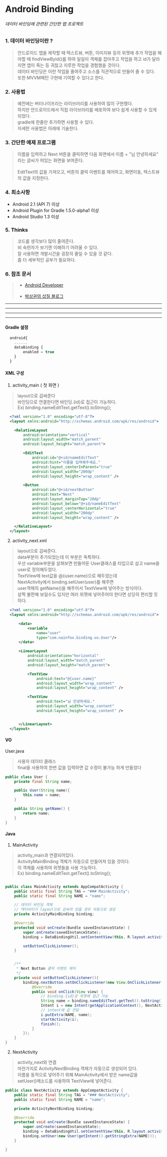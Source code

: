 # Android Binding
######  데이터 바인딩에 관련된 간단한 앱 프로젝트<br>

### 1. 데이터 바인딩이란 ?
> 안드로이드 앱을 제작할 때 텍스트뷰, 버튼, 이미지뷰 등의 위젯에 추가 작업을 해야할 때 findViewById()를 하여 일일이 객체를 잡아주고 작업을 하고 id가 달라지면 앱이 죽는 등 귀찮고 지루한 작업을 경험했을 것이다.<br>
데이터 바인딩은 이런 작업을 줄여주고 소스를 직관적으로 만들어 줄 수 있다.<br>
또한 MVVM패턴 구현에 기여할 수 있다고 한다.

### 2. 사용법
> 예전에는 버터나이프라는 라이브러리를 사용하여 많이 구현했다.<br>
하지만 안드로이드에서 직접 라이브러리를 배포하여 보다 쉽게 사용할 수 있게 되었다.<br>
gradle에 한줄만 추가하면 사용할 수 있다.<br>
자세한 사용법은 아래에 기술한다.

### 3. 간단한 예제 프로그램
> 이름을 입력하고 Next 버튼을 클릭하면
다음 화면에서 이름 + "님 안녕하세요" 라는 글씨가 떠있는 화면을 보여준다.<br><br>
> EditText의 값을 가져오고, 버튼의 클릭 이벤트를 제어하고, 화면이동, 텍스트뷰의 값을 지정한다.

### 4. 최소사항
+ Android 2.1 (API 7) 이상
+ Android Plugin for Gradle 1.5.0-alpha1 이상
+ Android Studio 1.3 이상

### 5. Thinks
> 코드를 생각보다 많이 줄여준다. <br>
> 비 숙련자가 보기엔 이해하기 어려울 수 있다. <br>
> 잘 사용하면 개발시간을 굉장히 줄일 수 있을 것 같다. <br>
> 좀 더 세부적인 공부가 필요하다. <br>

### 6. 참조 문서

> + [Android Developer](https://developer.android.com/topic/libraries/data-binding/index.html?hl=ko)<br><br>
> + [박상권의 삽질 블로그](http://gun0912.tistory.com/71)<br>

----------------
----------------
----------------
----------------

#### Gradle 설정
``` javascript
  android{
    ......
    dataBinding {
        enabled = true
    }
  }
```

#### XML 구성
1. activity_main ( 첫 화면 )
> layout으로 감싸준다<br>
> 바인딩으로 연결한다면 바인딩.{id}로 접근이 가능하다.<br>
> Ex) binding.nameEditText.getText().toString();

``` xml
  <?xml version="1.0" encoding="utf-8"?>
  <layout xmlns:android="http://schemas.android.com/apk/res/android">

    <RelativeLayout
        android:orientation="vertical"
        android:layout_width="match_parent"
        android:layout_height="match_parent">

        <EditText
            android:id="@+id/nameEditText"
            android:hint="이름을 입력해주세요."
            android:layout_centerInParent="true"
            android:layout_width="200dp"
            android:layout_height="wrap_content" />

        <Button
            android:id="@+id/nextButton"
            android:text="Next"
            android:layout_marginTop="20dp"
            android:layout_below="@+id/nameEditText"
            android:layout_centerHorizontal="true"
            android:layout_width="200dp"
            android:layout_height="wrap_content" />

    </RelativeLayout>
  </layout>
```

2. activity_next.xml
> layout으로 감싸준다.<br>
> data부분이 추가되었는데 이 부분은 독특하다.<br>
> 우선 variable부분을 살펴보면 만들어둔 User클래스를 타입으로 삼고 name을 user로 정의해두었다.<br>
> TextView에 text값을 @{user.name}으로 해두었는데<br>
> NextActivity에서 binding.setUser(user)를 해주면<br>
> user객체의 getName()을 해주어서 TextView에 넣어주는 방식이다.<br>
> 살짝 불편해 보일수도 있지만 여러 위젯에 넣어주어야 한다면 상당히 편리할 듯 하다. <br>

``` xml
  <?xml version="1.0" encoding="utf-8"?>
  <layout xmlns:android="http://schemas.android.com/apk/res/android">

      <data>
          <variable
              name="user"
              type="com.nainfox.binding.vo.User"/>
      </data>

      <LinearLayout
          android:orientation="horizontal"
          android:layout_width="match_parent"
          android:layout_height="match_parent">

          <TextView
              android:text="@{user.name}"
              android:layout_width="wrap_content"
              android:layout_height="wrap_content" />

          <TextView
              android:text="님 안녕하세요."
              android:layout_width="wrap_content"
              android:layout_height="wrap_content" />


      </LinearLayout>
  </layout>
```

#### VO
User.java
> 사용자 데이터 클래스<br>
> final을 사용하여 한번 값을 입력하면 값 수정이 불가능 하게 만들었다 <br>

``` java
public class User {
    private final String name;

    public User(String name){
        this.name = name;
    }

    public String getName() {
        return name;
    }
}
```

#### Java
1. MainActivity
> activity_main과 연결되어있다. <br>
> ActivityMainBinding 객체가 자동으로 만들어져 있을 것이다.<br>
> 이 객체를 사용하여 위젯들을 사용 가능하다.<br>
> Ex) binding.nameEditText.getText().toString();

``` java

public class MainActivity extends AppCompatActivity {
    public static final String TAG = "### MainActivity";
    public static final String NAME = "name";

    // 데이터 바인딩 객체
    // 액티비티가 layout으로 감싸져 있을 경우 자동으로 생성
    private ActivityMainBinding binding;

    @Override
    protected void onCreate(Bundle savedInstanceState) {
        super.onCreate(savedInstanceState);
        binding = DataBindingUtil.setContentView(this, R.layout.activity_main);

        setButtonClickListener();
    }


    /**
     * Next Button 클릭 이벤트 제어
     */
    private void setButtonClickListener(){
        binding.nextButton.setOnClickListener(new View.OnClickListener() {
            @Override
            public void onClick(View view) {
                // binding.{id}로 위젯에 접근 가능
                String name = binding.nameEditText.getText().toString();
                Intent i = new Intent(getApplicationContext(), NextActivity.class);
                // intent에 값 전달
                i.putExtra(NAME, name);
                startActivity(i);
                finish();
            }
        });
    }
}
```

2. NextActivity
> activity_next와 연결<br>
> 마찬가지로 ActivityNextBinding 객체가 자동으로 생성되어 있다. <br>
> 이름을 동적으로 넣어주기 위해 MainActivity에서 받은 name값을 <br>
> setUser()메소드를 사용하여 TextView에 넣어준다.

``` java
public class NextActivity extends AppCompatActivity {
    public static final String TAG = "### NextActivity";
    public static final String NAME = "name";

    private ActivityNextBinding binding;

    @Override
    protected void onCreate(Bundle savedInstanceState) {
        super.onCreate(savedInstanceState);
        binding = DataBindingUtil.setContentView(this, R.layout.activity_next);
        binding.setUser(new User(getIntent().getStringExtra(NAME)));
    }

}
```
